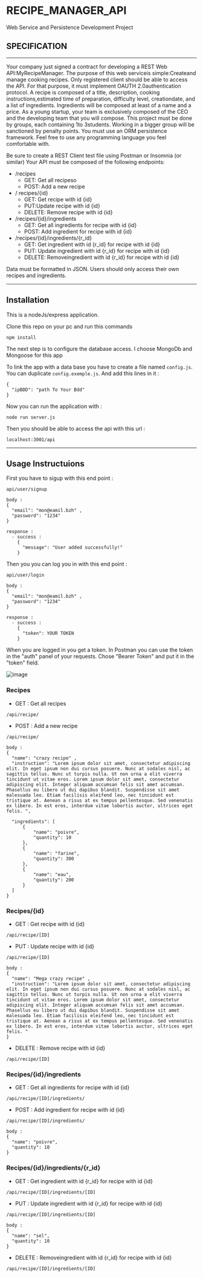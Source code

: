 # RECIPE_MANAGER_API
Web Service and Persistence Development Project

## SPECIFICATION

---

Your company just signed a contract for developing a REST Web API:MyRecipeManager.
The purpose of this web serviceis simple:Createand manage cooking recipes.
Only registered client should be able to access the API. For that purpose, it must implement OAUTH 2.0authentication protocol.
A recipe is composed of a title, description, cooking instructions,estimated time of preparation, difficulty level, creationdate, and a list of ingredients.
Ingredients will be composed at least of a name and a price.
As a young startup, your team is exclusively composed of the CEO and the developing team that you will compose.
This project must be done by groups, each containing 1to 3students. Working in a bigger group will be sanctioned by penalty points.
You must use an ORM persistence framework. 
Feel free to use any programming language you feel comfortable with. 

Be sure to create a REST Client test file using Postman or Insomnia (or similar)
Your API must be composed of the following endpoints:
- /recipes
  - GET: Get all recipeso
  - POST: Add a new recipe
- / recipes/{id}
  - GET: Get recipe with id {id}
  - PUT:Update recipe with id {id}
  - DELETE: Remove recipe with id {id}
- /recipes/{id}/ingredients
  - GET: Get all ingredients for recipe with id {id}
  - POST: Add ingredient for recipe with id {id}
- /recipes/{id}/ingredients/{r_id}
  - GET: Get ingredient with id {r_id} for recipe with id {id}
  - PUT: Update ingredient with id {r_id} for recipe with id {id}
  - DELETE: Removeingredient with id {r_id} for recipe with id {id}

Data must be formatted in JSON.
Users should only access their own recipes and ingredients.

---
## Installation

This is a nodeJs/express application.

Clone this repo on your pc and run this commands

```
npm install 
```
The next step is to configure the database access. 
I choose MongoDb and Mongoose for this app 

To link the app with a data base you have to create a file named ```config.js```. 
You can duplicate ```config.exemple.js```.
And add this lines in it : 
```
{
  "ipBDD": "path To Your Bdd"
}
```

Now you can run the application with :
```
node run server.js 
```

Then you should be able to access the api with this url : 
```
localhost:3001/api
```
---

## Usage Instructuions

First you have to sigup with this end point : 

  ```
  api/user/signup
  ```
  ```
  body : 
  {
    "email": "mon@eamil.bzh" ,
    "password": "1234"
  }
  ```
  ```
  response : 
    - success : 
      {
        "message": "User added successfully!"
      }
  ```

Then you you can log you in with this end point : 

  ```
  api/user/login
  ```
  ```
  body : 
  {
    "email": "mon@eamil.bzh" ,
    "password": "1234"
  }
  ```
  ```
  response : 
    - success : 
      {
        "token": YOUR TOKEN
      }
  ```

When you are logged in you get a token.
In Postman you can use the token in the "auth" panel of your requests.
Chose "Bearer Token" and put it in the "token" field.

![image](https://user-images.githubusercontent.com/44839732/115994776-a71ac300-a5d8-11eb-9e3b-e8bb0fae13f3.png)


### Recipes
  - GET : Get all recipes
  ```
  /api/recipe/
  ```
  - POST : Add a new recipe
  ```
  /api/recipe/
  ```
  ```
  body : 
  {
    "name": "crazy recipe" ,
    "instruction": "Lorem ipsum dolor sit amet, consectetur adipiscing elit. In eget ipsum non dui cursus posuere. Nunc at sodales nisl, ac sagittis tellus. Nunc ut turpis nulla. Ut non urna a elit viverra tincidunt ut vitae eros. Lorem ipsum dolor sit amet, consectetur adipiscing elit. Integer aliquam accumsan felis sit amet accumsan. Phasellus eu libero ut dui dapibus blandit. Suspendisse sit amet malesuada leo. Etiam facilisis eleifend leo, nec tincidunt est tristique at. Aenean a risus at ex tempus pellentesque. Sed venenatis ex libero. In est eros, interdum vitae lobortis auctor, ultrices eget felis. ",

    "ingredients": [
        {
            "name": "poivre",
            "quantity": 10
        },
        {
            "name": "farine",
            "quantity": 300
        },
        {
            "name": "eau",
            "quantity": 200
        }
    ]
  }
  ```

### Recipes/{id}
  - GET : Get recipe with id {id}
  ```
  /api/recipe/[ID]
  ```
  - PUT : Update recipe with id {id}
  ```
  /api/recipe/[ID]
  ```
  ```
  body : 
  {
    "name": "Mega crazy recipe" ,
    "instruction": "Lorem ipsum dolor sit amet, consectetur adipiscing elit. In eget ipsum non dui cursus posuere. Nunc at sodales nisl, ac sagittis tellus. Nunc ut turpis nulla. Ut non urna a elit viverra tincidunt ut vitae eros. Lorem ipsum dolor sit amet, consectetur adipiscing elit. Integer aliquam accumsan felis sit amet accumsan. Phasellus eu libero ut dui dapibus blandit. Suspendisse sit amet malesuada leo. Etiam facilisis eleifend leo, nec tincidunt est tristique at. Aenean a risus at ex tempus pellentesque. Sed venenatis ex libero. In est eros, interdum vitae lobortis auctor, ultrices eget felis. "
}
  ```
  - DELETE : Remove recipe with id {id}
  ```
  /api/recipe/[ID]
  ```

### Recipes/{id}/ingredients
  - GET : Get all ingredients for recipe with id {id}
  ```
  /api/recipe/[ID]/ingredients/
  ```
  - POST : Add ingredient for recipe with id {id}
  ```
  /api/recipe/[ID]/ingredients/
  ```
  ```
  body : 
  {
    "name": "poivre",
    "quantity": 10
  }
  ```

### Recipes/{id}/ingredients/{r_id}
  - GET : Get ingredient with id {r_id} for recipe with id {id}
  ```
  /api/recipe/[ID]/ingredients/[ID]
  ```
  - PUT : Update ingredient with id {r_id} for recipe with id {id}
  ```
  /api/recipe/[ID]/ingredients/[ID]
  ```
 
  ```
  body : 
  {
    "name": "sel",
    "quantity": 10
  }
  ```
  - DELETE : Removeingredient with id {r_id} for recipe with id {id}
  ```
  /api/recipe/[ID]/ingredients/[ID]
  ```
